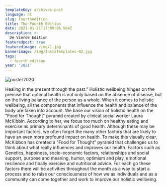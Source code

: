 ```yaml
---
templateKey: archives-post
language: nl
slug: fourthedition
title: The Fourth Edition
date: 2021-01-21T17:09:06.964Z
description: >-
  De Vierde Edition
featuredpost: true
featuredimage: /img/1.jpg
bannerimage: /img/Instatemplates-02.jpg
tags:
  - fourth edition
year: '2021'
---
```

![poster2020](/img/1.jpg "Poster 2020")

Healing in the present through the past.” Holistic wellbeing hinges on the premise that optimal health is not only based on the absence of disease, but on the living balance of the person as a whole. When it comes to holistic wellbeing, all the components that influence the health and balance of the body are taken into account. We base our vision of holistic health on the "Food for Thought" pyramid created by clinical social worker Laura McKibbin. According to her, we focus too much on healthy eating and exercise as primary determinants of good health. Although these may be important factors, we often forget the many other factors that are likely to have an even more profound impact on health. To make this visually clear, McKibbon has created a "Food for Thought" pyramid that challenges us to think about what really influences and improves our health. Factors such as Genetics, happiness, socio-economic factors, relationships and social support, purpose and meaning, humor, optimism and play, emotional resilience and finally exercise and nutritional advice. For each go these factors there will be activities throughout the month as a way to start a process and to raise our consciousness of how we as individuals and as a community can come together and work to improve our holistic wellbeing.
